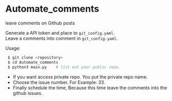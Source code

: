 # Automate_comments
leave comments on Github posts

Generate a API token and place to `git_config.yaml`.  
Leave a comments into comment in `git_config.yaml`.

Usage:  
``` sh
 $ git clone <repository>
 $ cd Automate_comments
 $ python3 main.py    # list out your public repo. 
```
- If you want access private repo. You put the private repo name.
- Choose the issue number. For Example: 33.
- Finally schedule the time, Because this time leave the comments into the github issues.


